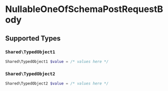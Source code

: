 # NullableOneOfSchemaPostRequestBody


## Supported Types

### `Shared\TypedObject1`

```php
Shared\TypedObject1 $value = /* values here */
```

### `Shared\TypedObject2`

```php
Shared\TypedObject2 $value = /* values here */
```

